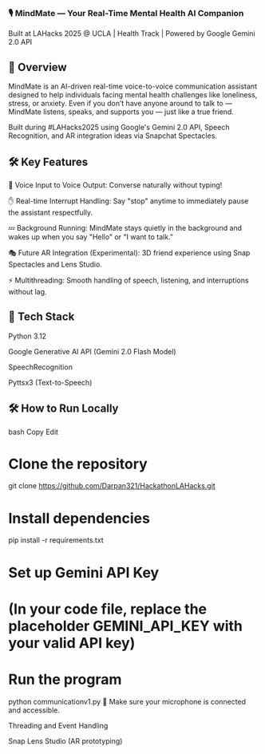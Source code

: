 ### 🎙️ MindMate — Your Real-Time Mental Health AI Companion
Built at LAHacks 2025 @ UCLA | Health Track | Powered by Google Gemini 2.0 API

## 🌟 Overview
MindMate is an AI-driven real-time voice-to-voice communication assistant designed to help individuals facing mental health challenges like loneliness, stress, or anxiety.
Even if you don’t have anyone around to talk to — MindMate listens, speaks, and supports you — just like a true friend.

Built during #LAHacks2025 using Google's Gemini 2.0 API, Speech Recognition, and AR integration ideas via Snapchat Spectacles.

## 🛠️ Key Features
🎤 Voice Input to Voice Output: Converse naturally without typing!

✋ Real-time Interrupt Handling: Say "stop" anytime to immediately pause the assistant respectfully.

💤 Background Running: MindMate stays quietly in the background and wakes up when you say "Hello" or "I want to talk."

🎭 Future AR Integration (Experimental): 3D friend experience using Snap Spectacles and Lens Studio.

⚡ Multithreading: Smooth handling of speech, listening, and interruptions without lag.

## 🚀 Tech Stack
Python 3.12

Google Generative AI API (Gemini 2.0 Flash Model)

SpeechRecognition

Pyttsx3 (Text-to-Speech)

## 🛠️ How to Run Locally
bash
Copy
Edit
# Clone the repository
git clone https://github.com/Darpan321/HackathonLAHacks.git

# Install dependencies
pip install -r requirements.txt

# Set up Gemini API Key
# (In your code file, replace the placeholder GEMINI_API_KEY with your valid API key)

# Run the program
python communicationv1.py
💬 Make sure your microphone is connected and accessible.

Threading and Event Handling

Snap Lens Studio (AR prototyping)

